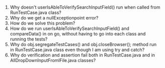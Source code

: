 1. Why doesn't userIsAbleToVerifySearchInputField() run when called from RunTestCase.java class?
2. Why do we get a nullExceptionpoint error?
3. How do we solve this problem?
4. How do we run userIsAbleToVerifySearchInputField() and compareData() in on go, without having to go into each class and running the tests?
5. Why do obj.segregateTestCases() and obj.closeBrowser(); method run in RunTestCase.java class even though I am using try and catch?
6. Why do verification and assertion fail both in RunTestCase.java and in AllDropDownInputFromlFile.java classes?